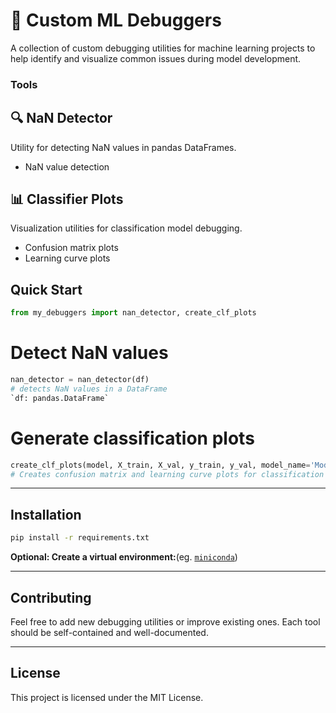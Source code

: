 
# 🐞 Custom ML Debuggers

A collection of custom debugging utilities for machine learning projects to help identify and visualize common issues during model development.

### Tools

## 🔍 NaN Detector
Utility for detecting NaN values in pandas DataFrames.
- NaN value detection

## 📊 Classifier Plots
Visualization utilities for classification model debugging.
- Confusion matrix plots
- Learning curve plots
## Quick Start

```python
from my_debuggers import nan_detector, create_clf_plots
```
# Detect NaN values
```python
nan_detector = nan_detector(df)
# detects NaN values in a DataFrame
`df: pandas.DataFrame`
```

# Generate classification plots
```python
create_clf_plots(model, X_train, X_val, y_train, y_val, model_name='Model', y_pred=None)
# Creates confusion matrix and learning curve plots for classification models
```
---
## Installation

```bash
pip install -r requirements.txt
```

**Optional: Create a virtual environment:**(eg. [`miniconda`](https://www.anaconda.com/docs/getting-started/miniconda/install))

---
## Contributing

Feel free to add new debugging utilities or improve existing ones. Each tool should be self-contained and well-documented.

---
## License
This project is licensed under the MIT License.